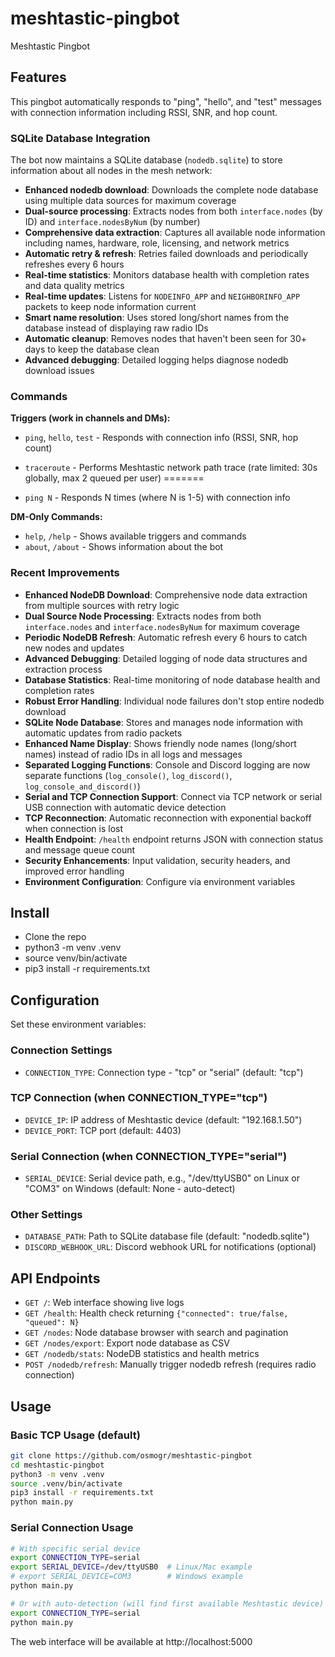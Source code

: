 # meshtastic-pingbot
Meshtastic Pingbot

## Features

This pingbot automatically responds to "ping", "hello", and "test" messages with connection information including RSSI, SNR, and hop count.

### SQLite Database Integration

The bot now maintains a SQLite database (`nodedb.sqlite`) to store information about all nodes in the mesh network:

- **Enhanced nodedb download**: Downloads the complete node database using multiple data sources for maximum coverage
- **Dual-source processing**: Extracts nodes from both `interface.nodes` (by ID) and `interface.nodesByNum` (by number)
- **Comprehensive data extraction**: Captures all available node information including names, hardware, role, licensing, and network metrics
- **Automatic retry & refresh**: Retries failed downloads and periodically refreshes every 6 hours
- **Real-time statistics**: Monitors database health with completion rates and data quality metrics
- **Real-time updates**: Listens for `NODEINFO_APP` and `NEIGHBORINFO_APP` packets to keep node information current
- **Smart name resolution**: Uses stored long/short names from the database instead of displaying raw radio IDs
- **Automatic cleanup**: Removes nodes that haven't been seen for 30+ days to keep the database clean
- **Advanced debugging**: Detailed logging helps diagnose nodedb download issues

### Commands

**Triggers (work in channels and DMs):**
- `ping`, `hello`, `test` - Responds with connection info (RSSI, SNR, hop count)

- `traceroute` - Performs Meshtastic network path trace (rate limited: 30s globally, max 2 queued per user)
=======
- `ping N` - Responds N times (where N is 1-5) with connection info

**DM-Only Commands:**
- `help`, `/help` - Shows available triggers and commands
- `about`, `/about` - Shows information about the bot

### Recent Improvements

- **Enhanced NodeDB Download**: Comprehensive node data extraction from multiple sources with retry logic
- **Dual Source Node Processing**: Extracts nodes from both `interface.nodes` and `interface.nodesByNum` for maximum coverage
- **Periodic NodeDB Refresh**: Automatic refresh every 6 hours to catch new nodes and updates
- **Advanced Debugging**: Detailed logging of node data structures and extraction process
- **Database Statistics**: Real-time monitoring of node database health and completion rates
- **Robust Error Handling**: Individual node failures don't stop entire nodedb download
- **SQLite Node Database**: Stores and manages node information with automatic updates from radio packets
- **Enhanced Name Display**: Shows friendly node names (long/short names) instead of radio IDs in all logs and messages
- **Separated Logging Functions**: Console and Discord logging are now separate functions (`log_console()`, `log_discord()`, `log_console_and_discord()`)
- **Serial and TCP Connection Support**: Connect via TCP network or serial USB connection with automatic device detection
- **TCP Reconnection**: Automatic reconnection with exponential backoff when connection is lost
- **Health Endpoint**: `/health` endpoint returns JSON with connection status and message queue count
- **Security Enhancements**: Input validation, security headers, and improved error handling
- **Environment Configuration**: Configure via environment variables

## Install
- Clone the repo
- python3 -m venv .venv
- source venv/bin/activate
- pip3 install -r requirements.txt
 
## Configuration
Set these environment variables:

### Connection Settings
- `CONNECTION_TYPE`: Connection type - "tcp" or "serial" (default: "tcp")

### TCP Connection (when CONNECTION_TYPE="tcp")
- `DEVICE_IP`: IP address of Meshtastic device (default: "192.168.1.50")
- `DEVICE_PORT`: TCP port (default: 4403)

### Serial Connection (when CONNECTION_TYPE="serial")
- `SERIAL_DEVICE`: Serial device path, e.g., "/dev/ttyUSB0" on Linux or "COM3" on Windows (default: None - auto-detect)

### Other Settings 
- `DATABASE_PATH`: Path to SQLite database file (default: "nodedb.sqlite")
- `DISCORD_WEBHOOK_URL`: Discord webhook URL for notifications (optional)

## API Endpoints
- `GET /`: Web interface showing live logs
- `GET /health`: Health check returning `{"connected": true/false, "queued": N}`
- `GET /nodes`: Node database browser with search and pagination
- `GET /nodes/export`: Export node database as CSV
- `GET /nodedb/stats`: NodeDB statistics and health metrics
- `POST /nodedb/refresh`: Manually trigger nodedb refresh (requires radio connection)

## Usage

### Basic TCP Usage (default)
```bash
git clone https://github.com/osmogr/meshtastic-pingbot
cd meshtastic-pingbot
python3 -m venv .venv
source .venv/bin/activate
pip3 install -r requirements.txt
python main.py
```

### Serial Connection Usage
```bash
# With specific serial device
export CONNECTION_TYPE=serial
export SERIAL_DEVICE=/dev/ttyUSB0  # Linux/Mac example
# export SERIAL_DEVICE=COM3        # Windows example
python main.py

# Or with auto-detection (will find first available Meshtastic device)
export CONNECTION_TYPE=serial
python main.py
```

The web interface will be available at http://localhost:5000
